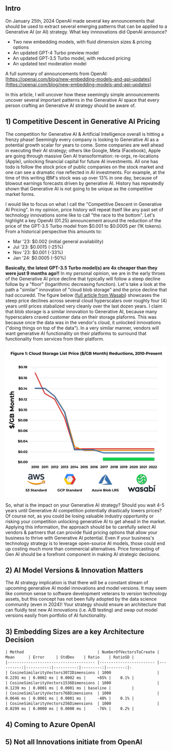 ## Intro

On January 25th, 2024 OpenAI made several key announcements that should be used to extract several emerging patterns that can be applied to a Generative AI (or AI) strategy. What key innnovations did OpenAI announce?  

- Two new embedding models, with fluid dimension sizes & pricing options  
- An updated GPT-4 Turbo preview model  
- An updated GPT-3.5 Turbo model, with reduced pricing  
- An updated text moderation model

A full summary of announcements from OpenAI: [https://openai.com/blog/new-embedding-models-and-api-updates](https://openai.com/blog/new-embedding-models-and-api-updates)

In this article, I will uncover how these seemingly simple announcements uncover several important patterns in the Generative AI space that every person crafting an Generative AI strategy should be aware of.

## 1) Competitive Descent in Generative AI Pricing

The competition for Generative AI & Artificial Intelligence overall is hitting a frenzy phase! Seemingly every company is looking to Generative AI as a potential growth scalar for years to come. Some companies are well ahead in executing their AI strategy; others like Google, Meta (Facebook), Apple are going through massive Gen AI transoformation: re-orgs, re-locations (Apple), unlocking financial capital for future AI investments. All one has todo is follow the stock price of public companies on the stock market and one can see a dramatic rise reflected in AI investments. For example, at the time of this writing IBM's stock was up over 13% in one day, because of blowout earnings forecasts driven by generative AI. History has repeatedly shown that Generative AI is not going to be unique as the competitive market forms.

I would like to focus on what I call the "Competitive Descent in Generative AI Pricing". In my opinion, price history will repeat itself like any past set of technology innovations some like to call "the race to the bottom". Let's highlight a key OpenAI (01.25) announcement around the reduction of the price of the GPT-3.5 Turbo model from $0.001 to $0.0005 per (1K tokens). From a historical perspective this amounts to:  
- Mar '23: $0.002 (initial general availability)  
- Jul '23: $0.0015 (-25%)  
- Nov '23: $0.001 (-33%)  
- Jan '24: $0.0005 (-50%)

**Basically, the latest GPT-3.5 Turbo model(s) are 4x cheaper than they were just 9 months ago!!** In my personal opinion, we are in the early throes of the Generative AI price decline that typically will follow a steep decline follow by a "floor" (logarithmic decreasing function).  Let's take a look at the path a "similar" innovation of "cloud blob storage" and the price decline that had occuredd. The figure below ([full article from Wasabi](https://wasabi.com/industry/cloud-storage-fee-inflation/)) showcases the steep price declines across several cloud hyperscalars over roughly four (4) years until prices stabalized very cleanly over the last dozen years. I claim that blob storage is a similar innovation to Generative AI, because many hyperscalers craved customer data on their storage plaforms. This was because once the data was in the vendor's cloud, it unlocked innovations ("doing things on top of the data"). In a very similar manner, vendors will want generative AI functionality on their platforms to surround that functionality from services from their platform.  

![Price Decline in Blob Storage](https://github.com/bartczernicki/Articles/blob/main/20240128-OptimizeGenerativeAIStrategyEssentialInsightsFromOpenAIAnnouncements/Images/ReductionsInCloudStoragePricing.png?raw=true)

So, what is the impact on your Generative AI strategy? Should you wait 4-5 years until Generative AI competition potentially drastically lowers prices? Of course not, as you could be losing valuable industry opportunity or risking your competition unlocking generative AI to get ahead in the market. Applying this information, the approach should be to carefully select AI vendors & partners that can provide fluid pricing options that allow your business to thrive with Generative AI potential. Even if your business's technology strategy is to leverage open-source AI models, those could end up costing much more than commercial alternatives. Price forecasting of Gen AI should be a forefront component in making AI strategic decisions.  

## 2) AI Model Versions & Innovation Matters  

The AI strategy implication is that there will be a constant stream of upcoming generative AI model innovations and model versions. It may seem like common sense to software development veterans to version technology assets, but this concept has not been fully adopted by the data science community (even in 2024)! Your strategy should ensure an architecture that can fluidly test new AI innovations (i.e. A/B testing) and swap out model versions easily from portfolio of AI functionality.



## 3) Embedding Sizes are a key Architecture Decision  

```
| Method                                | NumberOfVectorsToCreate | Mean      | Error     | StdDev    | Ratio    | RatioSD | 
|-------------------------------------- |------------------------ |----------:|----------:|----------:|---------:|--------:|-
| CosineSimilarityVectors3072Dimensions | 1000                    | 0.2291 ms | 0.0002 ms | 0.0002 ms |     +85% |    0.1% | 
| CosineSimilarityVectors1536Dimensions | 1000                    | 0.1239 ms | 0.0001 ms | 0.0001 ms | baseline |         | 
| CosineSimilarityVectors768Dimensions  | 1000                    | 0.0646 ms | 0.0001 ms | 0.0001 ms |     -48% |    0.1% | 
| CosineSimilarityVectors256Dimensions  | 1000                    | 0.0299 ms | 0.0000 ms | 0.0000 ms |     -76% |    0.2% | 
```

## 4) Coming to Azure OpenAI  

## 5) Not all Innovations initiate from OpenAI  

